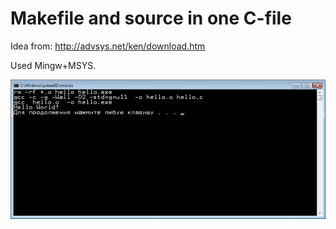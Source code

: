 # Makefile and source in one C-file

Idea from: http://advsys.net/ken/download.htm 

Used Mingw+MSYS.



![hello.jpg](hello.jpg)